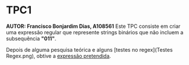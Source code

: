 # TPC1
**AUTOR: Francisco Bonjardim Dias, A108561**
Este TPC consiste em criar uma expressão regular que represente strings binários que não incluem a subsequência **"011"**. 

Depois de alguma pesquisa teórica e alguns [testes no regex](Testes Regex.png), obtive a [expressão pretendida](expressao.txt).
